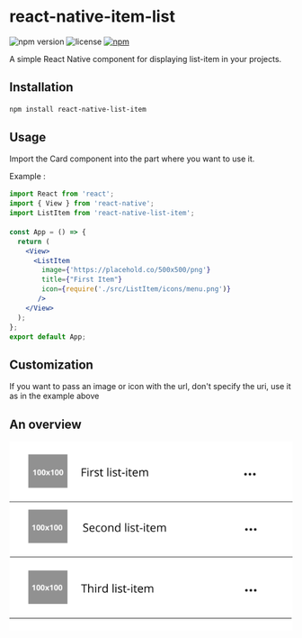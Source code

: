 # react-native-item-list

![npm version](https://img.shields.io/npm/v/react-native-item-list.svg)
![license](https://img.shields.io/npm/l/react-native-item-list.svg)
[![npm](https://img.shields.io/npm/dt/react-native-item-list.svg)](https://www.npmjs.com/package/react-native-item-list)

A simple React Native component for displaying list-item in your projects.

## Installation

```bash
npm install react-native-list-item
```

## Usage

Import the Card component into the part where you want to use it.

Example :

```jsx
import React from 'react';
import { View } from 'react-native';
import ListItem from 'react-native-list-item';

const App = () => {
  return (
    <View>
      <ListItem
        image={'https://placehold.co/500x500/png'}
        title={"First Item"}
        icon={require('./src/ListItem/icons/menu.png')}
       />
    </View>
  );
};
export default App;
```
## Customization

If you want to pass an image or icon with the url, don't specify the uri, use it as in the example above

## An overview
![Texte alternatif](https://github.com/Mohamed-78/react-native-item-list/blob/main/item.png)
